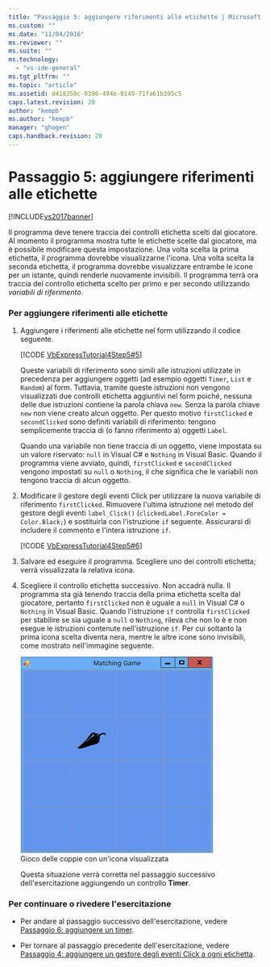 ```yaml
---
title: "Passaggio 5: aggiungere riferimenti alle etichette | Microsoft Docs"
ms.custom: ""
ms.date: "11/04/2016"
ms.reviewer: ""
ms.suite: ""
ms.technology: 
  - "vs-ide-general"
ms.tgt_pltfrm: ""
ms.topic: "article"
ms.assetid: d418350c-0396-494e-8149-71fa61b395c5
caps.latest.revision: 20
author: "kempb"
ms.author: "kempb"
manager: "ghogen"
caps.handback.revision: 20
---
```

# Passaggio 5: aggiungere riferimenti alle etichette
[!INCLUDE[vs2017banner](../code-quality/includes/vs2017banner.md)]

Il programma deve tenere traccia dei controlli etichetta scelti dal giocatore.  Al momento il programma mostra tutte le etichette scelte dal giocatore,  ma è possibile modificare questa impostazione.  Una volta scelta la prima etichetta, il programma dovrebbe visualizzarne l'icona.  Una volta scelta la seconda etichetta, il programma dovrebbe visualizzare entrambe le icone per un istante, quindi renderle nuovamente invisibili.  Il programma terrà ora traccia del controllo etichetta scelto per primo e per secondo utilizzando *variabili di riferimento*.  
  
### Per aggiungere riferimenti alle etichette  
  
1.  Aggiungere i riferimenti alle etichette nel form utilizzando il codice seguente.  
  
     [!CODE [VbExpressTutorial4Step5#5](../CodeSnippet/VS_Snippets_VBCSharp/vbexpresstutorial4step5#5)]  
  
     Queste variabili di riferimento sono simili alle istruzioni utilizzate in precedenza per aggiungere oggetti \(ad esempio oggetti `Timer`, `List` e `Random`\) al form.  Tuttavia, tramite queste istruzioni non vengono visualizzati due controlli etichetta aggiuntivi nel form poiché, nessuna delle due istruzioni contiene la parola chiava `new`.  Senza la parola chiave `new` non viene creato alcun oggetto.  Per questo motivo `firstClicked` e `secondClicked` sono definiti variabili di riferimento: tengono semplicemente traccia di \(o fanno riferimento a\) oggetti `Label`.  
  
     Quando una variabile non tiene traccia di un oggetto, viene impostata su un valore riservato: `null` in Visual C\# e `Nothing` in Visual Basic.  Quando il programma viene avviato, quindi, `firstClicked` e `secondClicked` vengono impostati su `null` o `Nothing`, il che significa che le variabili non tengono traccia di alcun oggetto.  
  
2.  Modificare il gestore degli eventi Click per utilizzare la nuova variabile di riferimento `firstClicked`.  Rimuovere l'ultima istruzione nel metodo del gestore degli eventi `label_Click()` \(`clickedLabel.ForeColor = Color.Black;`\) e sostituirla con l'istruzione `if` seguente. Assicurarsi di includere il commento e l'intera istruzione `if`.  
  
     [!CODE [VbExpressTutorial4Step5#6](../CodeSnippet/VS_Snippets_VBCSharp/vbexpresstutorial4step5#6)]  
  
3.  Salvare ed eseguire il programma.  Scegliere uno dei controlli etichetta; verrà visualizzata la relativa icona.  
  
4.  Scegliere il controllo etichetta successivo. Non accadrà nulla.  Il programma sta già tenendo traccia della prima etichetta scelta dal giocatore, pertanto `firstClicked` non è uguale a `null` in Visual C\# o `Nothing` in Visual Basic.  Quando l'istruzione `if` controlla `firstClicked` per stabilire se sia uguale a `null` o `Nothing`, rileva che non lo è e non esegue le istruzioni contenute nell'istruzione `if`.  Per cui soltanto la prima icona scelta diventa nera, mentre le altre icone sono invisibili, come mostrato nell'immagine seguente.  
  
     ![Gioco di abbinamenti con un'icona visualizzata](../ide/media/express_tut4step5.png "Express\_Tut4Step5")  
Gioco delle coppie con un'icona visualizzata  
  
     Questa situazione verrà corretta nel passaggio successivo dell'esercitazione aggiungendo un controllo **Timer**.  
  
### Per continuare o rivedere l'esercitazione  
  
-   Per andare al passaggio successivo dell'esercitazione, vedere [Passaggio 6: aggiungere un timer](../Topic/Step%206:%20Add%20a%20Timer.md).  
  
-   Per tornare al passaggio precedente dell'esercitazione, vedere [Passaggio 4: aggiungere un gestore degli eventi Click a ogni etichetta](../Topic/Step%204:%20Add%20a%20Click%20Event%20Handler%20to%20Each%20Label.md).